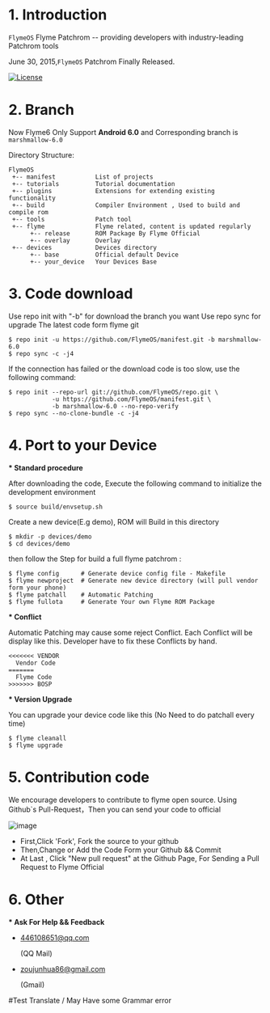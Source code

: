 # 1. Introduction

`FlymeOS` Flyme Patchrom -- providing developers with industry-leading Patchrom tools

June 30, 2015,`FlymeOS` Patchrom Finally Released.

[![License](https://img.shields.io/badge/License-Apache%20V2.0-blue.svg)](LICENSE)


# 2. Branch

Now Flyme6 Only Support **Android 6.0** and Corresponding branch is `marshmallow-6.0`


Directory Structure: 

    FlymeOS
     +-- manifest           List of projects
     +-- tutorials          Tutorial documentation
     +-- plugins            Extensions for extending existing functionality
     +-- build              Compiler Environment , Used to build and compile rom
     +-- tools              Patch tool
     +-- flyme              Flyme related, content is updated regularly
          +-- release       ROM Package By Flyme Official
          +-- overlay       Overlay
     +-- devices            Devices directory
          +-- base          Official default Device
          +-- your_device   Your Devices Base


# 3. Code download

Use repo init with "-b" for download the branch you want
Use repo sync for upgrade The latest code form flyme git

    $ repo init -u https://github.com/FlymeOS/manifest.git -b marshmallow-6.0
    $ repo sync -c -j4

If the connection has failed or the download code is too slow, use the following command:

    $ repo init --repo-url git://github.com/FlymeOS/repo.git \
                -u https://github.com/FlymeOS/manifest.git \
                -b marshmallow-6.0 --no-repo-verify
    $ repo sync --no-clone-bundle -c -j4


# 4. Port to your Device

<b>* Standard procedure</b>

After downloading the code, Execute the following command to initialize the development environment

    $ source build/envsetup.sh

Create a new device(E.g demo), ROM will Build in this directory

    $ mkdir -p devices/demo
    $ cd devices/demo

then follow the Step for build a full flyme patchrom :

    $ flyme config      # Generate device config file - Makefile
    $ flyme newproject  # Generate new device directory (will pull vendor form your phone)
    $ flyme patchall    # Automatic Patching
    $ flyme fullota     # Generate Your own Flyme ROM Package


<b>* Conflict</b>

Automatic Patching may cause some reject Conflict. Each Conflict will be display like this.
Developer have to fix these Conflicts by hand.


    <<<<<<< VENDOR
      Vendor Code
    =======
      Flyme Code
    >>>>>>> BOSP


<b>* Version Upgrade</b>

You can upgrade your device code like this (No Need to do patchall every time)

    $ flyme cleanall
    $ flyme upgrade


# 5. Contribution code

We encourage developers to contribute to flyme open source. Using Github`s Pull-Request，Then you can send your code to official

![image](github-pull-request.png)

- First,Click 'Fork', Fork the source to your github
- Then,Change or Add the Code Form your Github && Commit
- At Last , Click "New pull request" at the Github Page, For Sending a Pull Request to Flyme Official


# 6. Other

<b>* Ask For Help && Feedback</b>

- <p><a href="mailto:446108651@qq.com">446108651@qq.com</a></p> (QQ Mail)
- <p><a href="mailto:zoujunhua86@gmail.com">zoujunhua86@gmail.com</a></p> (Gmail)


#Test Translate / May Have some Grammar error 
